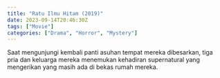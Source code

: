 ```yaml
---
title: "Ratu Ilmu Hitam (2019)"
date: 2023-09-14T20:46:30Z
tags: ["Movie"]
categories: ["Drama", "Horror", "Mystery"]
---
```


Saat mengunjungi kembali panti asuhan tempat mereka dibesarkan, tiga pria dan keluarga mereka menemukan kehadiran supernatural yang mengerikan yang masih ada di bekas rumah mereka.

  <mux-player stream-type="on-demand"
  src="https://kp3d-my.sharepoint.com/personal/ryoo_kp3d_onmicrosoft_com/_layouts/15/download.aspx?share=EfC6DHwFJaZLle6ql3NPYLYBgimX5KQ0J7aSKlNnpFzMzA" metadata-video-title="Ratu Ilmu Hitam (2019)" prefer-playback="mse" controls>
 
  </mux-player>
  
  
  <script src="https://cdn.jsdelivr.net/npm/@mux/mux-player"></script>
  
   <script id="zvOE1iprSk016XDVgabmqCjuwY024dCtp4IOthsyWFObQ" type="application/ld+json">
 {
  "@context": "https://schema.org/",
  "@type": "VideoObject",
  "name": "Ratu Ilmu Hitam (2019)",
  "contentUrl": "https://stream.mux.com/zvOE1iprSk016XDVgabmqCjuwY024dCtp4IOthsyWFObQ.m3u8",
  "thumbnailUrl": "https://www.themoviedb.org/t/p/original/6ccXFawnYknVMYkcCL30QhEm73j.jpg?width=314&fit_mode=preserve&time=25",
  "uploadDate": "2023-09-14T20:46:30Z",
}

</script>